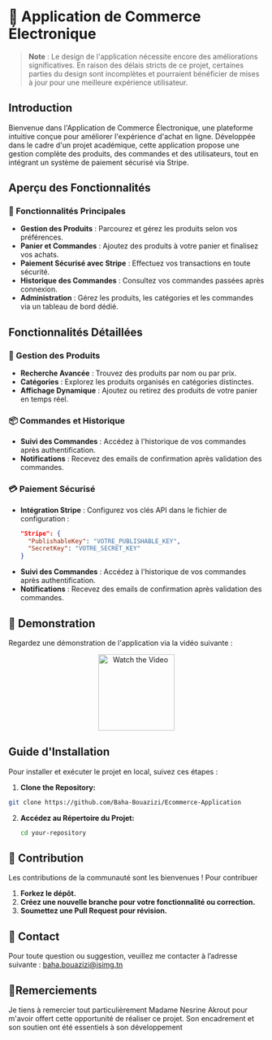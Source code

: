 



# 🛒 Application de Commerce Électronique  
 
> **Note** : Le design de l'application nécessite encore des améliorations significatives. En raison des délais stricts de ce projet, certaines parties du design sont incomplètes et pourraient bénéficier de mises à jour pour une meilleure expérience utilisateur.  


## Introduction  

Bienvenue dans l'Application de Commerce Électronique, une plateforme intuitive conçue pour améliorer l'expérience d'achat en ligne. Développée dans le cadre d'un projet académique, cette application propose une gestion complète des produits, des commandes et des utilisateurs, tout en intégrant un système de paiement sécurisé via Stripe.  

## Aperçu des Fonctionnalités  

### 🌟 Fonctionnalités Principales  

- **Gestion des Produits** : Parcourez et gérez les produits selon vos préférences.  
- **Panier et Commandes** : Ajoutez des produits à votre panier et finalisez vos achats.  
- **Paiement Sécurisé avec Stripe** : Effectuez vos transactions en toute sécurité.  
- **Historique des Commandes** : Consultez vos commandes passées après connexion.  
- **Administration** : Gérez les produits, les catégories et les commandes via un tableau de bord dédié.  

## Fonctionnalités Détaillées  

### 🛒 Gestion des Produits  

- **Recherche Avancée** : Trouvez des produits par nom ou par prix.  
- **Catégories** : Explorez les produits organisés en catégories distinctes.  
- **Affichage Dynamique** : Ajoutez ou retirez des produits de votre panier en temps réel.  

### 📦 Commandes et Historique  

- **Suivi des Commandes** : Accédez à l'historique de vos commandes après authentification.  
- **Notifications** : Recevez des emails de confirmation après validation des commandes.  

### 💳 Paiement Sécurisé  

- **Intégration Stripe** : Configurez vos clés API dans le fichier de configuration :  
  ```json  
  "Stripe": {  
    "PublishableKey": "VOTRE_PUBLISHABLE_KEY",  
    "SecretKey": "VOTRE_SECRET_KEY"  
  }  

- **Suivi des Commandes** : Accédez à l'historique de vos commandes après authentification.  
- **Notifications** : Recevez des emails de confirmation après validation des commandes.  
 
## 🎥 Demonstration

Regardez une démonstration de l'application via la vidéo suivante :
<p align="center">
  <a href="https://youtu.be/GKNtRxA_fG8">
    <img src="public/images/youtt.jpg" alt="Watch the Video" width="150">
  </a>
</p>

##   Guide d'Installation

Pour installer et exécuter le projet en local, suivez ces étapes :
1. **Clone the Repository:**
```bash
git clone https://github.com/Baha-Bouazizi/Ecommerce-Application  
```

2. **Accédez au Répertoire du Projet:**
   ```bash
   cd your-repository
   ```

## 🤝  Contribution

Les contributions de la communauté sont les bienvenues ! Pour contribuer
1. **Forkez le dépôt.**
2. **Créez une nouvelle branche pour votre fonctionnalité ou correction.**
3. **Soumettez une Pull Request pour révision.**
   
## 📧 Contact 
Pour toute question ou suggestion, veuillez me contacter à l’adresse suivante 
: baha.bouazizi@isimg.tn


## 🙏Remerciements
Je tiens à remercier tout particulièrement Madame Nesrine Akrout pour m'avoir offert cette opportunité de réaliser ce projet. Son encadrement et son soutien ont été essentiels à son développement
